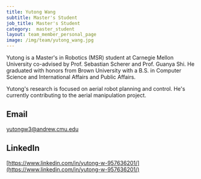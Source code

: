 ```yaml
---
title: Yutong Wang
subtitle: Master's Student
job_title: Master's Student
category:  master_student
layout: team_member_personal_page
image: /img/team/yutong_wang.jpg
---
```


Yutong is a Master's in Robotics (MSR) student at Carnegie Mellon University co-advised by Prof. Sebastian Scherer and Prof. Guanya Shi. He graduated with honors from Brown University with a B.S. in Computer Science and International Affairs and Public Affairs.

Yutong's research is focused on aerial robot planning and control. He's currently contributing to the aerial manipulation project.


## Email

[yutongw3@andrew.cmu.edu](mailto:yutongw3@andrew.cmu.edu)

## LinkedIn
[https://www.linkedin.com/in/yutong-w-957636201/](https://www.linkedin.com/in/yutong-w-957636201/)